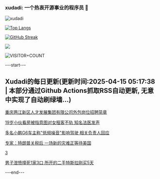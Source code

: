 ### xudadi: 一个热衷开源事业的程序员 👋

![xudadi](https://github-readme-stats-git-masterorgs-github-readme-stats-team.vercel.app/api?username=xudadi)

[![Top Langs](https://github-readme-stats.vercel.app/api/top-langs/?username=xudadi)](https://github.com/anuraghazra/github-readme-stats)

[![GitHub Streak](https://streak-stats.demolab.com?user=xudadi&locale=zh_Hans)](https://git.io/streak-stats)

![](https://raw.githubusercontent.com/xudadi/xudadi/main/assets/github-contribution-grid-snake.svg)

![VISITOR+COUNT](https://komarev.com/ghpvc/?username=xudadi&label=VISITOR+COUNT)


---start---

## Xudadi的每日更新(更新时间:2025-04-15 05:17:38 | 本部分通过Github Actions抓取RSS自动更新, 无意中实现了自动刷绿墙...)

[重庆两江新区人才发展集团有限公司外包岗位招聘简章](https://www.gongkaoleida.com/article/2358899)

[19岁小伙看房被指意图对女租客不轨 知名法医发声](https://m.163.com/news/article/JT50TBV505561G0D.html)

[多名小鹏G6车主称"低频噪音"影响驾驶 相关负责人回应](https://m.163.com/news/article/JT50B6BC051492T3.html)

[专家：特朗普关税后 一场新的灾难正等待美国](https://m.163.com/news/article/JT4VUUDH00019B3E.html)

[3](https://m.163.com/touch/news/sub/domestic)

[男子泄愤撞死1家3口 所开的二手特斯拉刚买5天](https://m.163.com/news/article/JT4V4BTC0514BE2Q.html)

---end---
